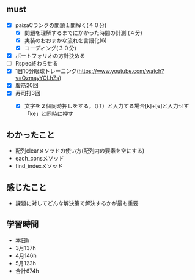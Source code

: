 

## must
- [x] paizaCランクの問題１問解く(４０分)
  - [x] 問題を理解するまでにかかった時間の計測 (４分)
  - [x] 実装のおおまかな流れを言語化(6)
  - [x] コーディング(３０分)
- [x] ポートフォリオの方針決める
- [ ] Rspec終わらせる
- [x] 1日10分眼球トレーニング(https://www.youtube.com/watch?v=OzmayYOLhZs)
- [x] 腹筋20回
- [x] 寿司打3回
  - [x] 文字を２個同時押しをする。（け）と入力する場合[k]+[e]と入力せず「ke」と同時に押す




## わかったこと
- 配列clearメソッドの使い方(配列内の要素を空にする)
- each_consメソッド
- find_indexメソッド

## 感じたこと
- 課題に対してどんな解決策で解決するかが最も重要


## 学習時間
  - 本日h
  - 3月137h
  - 4月146h
  - 5月123h
  - 合計674h
    
